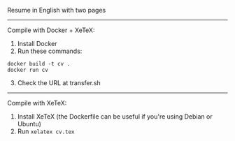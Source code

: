 Resume in English with two pages

---

Compile with Docker + XeTeX:

1. Install Docker
2. Run these commands:
```
docker build -t cv .
docker run cv
```
3. Check the URL at transfer.sh

---

Compile with XeTeX:

1. Install XeTeX (the Dockerfile can be useful if you're using Debian or Ubuntu)
2. Run ```xelatex cv.tex```
